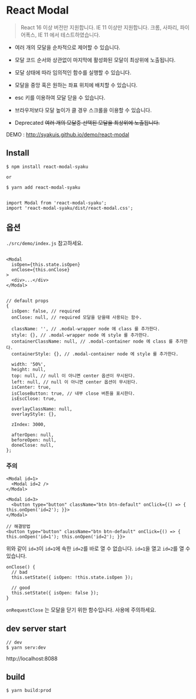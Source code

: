 # React Modal

> React 16 이상 버전만 지원합니다.  IE 11 이상만 지원합니다. 크롬, 사파리, 파이어폭스, IE 11 에서 테스트하였습니다.

- 여러 개의 모달을 순차적으로 제어할 수 있습니다.
- 모달 코드 순서와 상관없이 마지막에 활성화된 모달이 최상위에 노출됩니다.
- 모달 상태에 따라 임의적인 함수를 실행할 수 있습니다.
- 모달을 중앙 혹은 원하는 좌표 위치에 배치할 수 있습니다.
- esc 키를 이용하여 모달 닫을 수 있습니다.
- 브라우저보다 모달 높이가 클 경우 스크롤을 이용할 수 있습니다.

- Deprecated ~~여러 개의 모달중 선택된 모달을 최상위에 노출됩니다.~~

DEMO : http://syakuis.github.io/demo/react-modal

## Install

```
$ npm install react-modal-syaku

or

$ yarn add react-modal-syaku


import Modal from 'react-modal-syaku';
import 'react-modal-syaku/dist/react-modal.css';
```

## 옵션

`./src/demo/index.js` 참고하세요.

```

<Modal
  isOpen={this.state.isOpen}
  onClose={this.onClose}
>
  <div>...</div>
</Modal>


// default props
{
  isOpen: false, // required
  onClose: null, // required 모달을 닫을때 사용되는 함수.

  className: '', // .modal-wrapper node 에 class 를 추가한다.
  style: {}, // .modal-wrapper node 에 style 를 추가한다.
  containerClassName: null, // .modal-container node 에 class 를 추가한다.
  containerStyle: {}, // .modal-container node 에 style 를 추가한다.

  width: '50%',
  height: null,
  top: null, // null 이 아니면 center 옵션이 무시된다.
  left: null, // null 이 아니면 center 옵션이 무시된다.
  isCenter: true,
  isCloseButton: true, // 내부 close 버튼을 표시한다.
  isEscClose: true,

  overlayClassName: null,
  overlayStyle: {},

  zIndex: 3000,

  afterOpen: null,
  beforeOpen: null,
  doneClose: null,
};
```

### 주의

```
<Modal id=1>
  <Modal id=2 />
</Modal>

<Modal id=3>
  <button type="button" className="btn btn-default" onClick={() => { this.onOpen('id=2'); }}>
</Modal>

// 해결방법
<button type="button" className="btn btn-default" onClick={() => { this.onOpen('id=1'); this.onOpen('id=2'); }}>
```

위와 같이 `id=3`이 `id=1`에 속한 `id=2`를 바로 열 수 없습니다. `id=1`을 열고 `id=2`를 열 수 있습니다.

```
onClose() {
  // bad
  this.setState({ isOpen: !this.state.isOpen });

  // good
  this.setState({ isOpen: false });
}
```

`onRequestClose` 는 모달을 닫기 위한 함수입나다. 사용에 주의하세요.

## dev server start

```
// dev
$ yarn serv:dev

```

http://localhost:8088

## build

```
$ yarn build:prod
```

